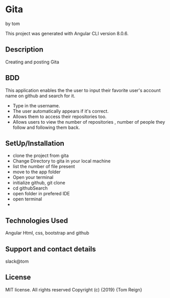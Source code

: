 # Gita
by tom

This project was generated with Angular CLI version 8.0.6.

## Description
Creating and posting Gita

## BDD
This application enables the the user to input their favorite user's account name on github and search for it.

  * Type in the username.
  * The user automatically appears if it's correct.
  * Allows them to access their repositories too.
  * Allows users to view the number of repositories , number of people they follow and following them back.


## SetUp/Installation

 * clone the project from gita
 * Change Directory to gita in your local machine
 * list the number of file present
 * move to the app folder
 * Open your terminal
 * initialize github, git clone
 * cd githubSearch
 * open folder in prefered IDE
 * open terminal
 * 

## Technologies Used

Angular  Html, css, bootstrap  and  github

## Support and contact details

slack@tom

## License
MIT license. All rights reserved Copyright (c) {2019} {Tom Reign}
